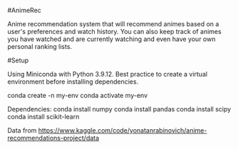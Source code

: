 #AnimeRec

Anime recommendation system that will recommend animes based on a user's preferences and watch history.
You can also keep track of animes you have watched and are currently watching and even have your own personal ranking lists.


#Setup

Using Miniconda with Python 3.9.12.
Best practice to create a virtual environment before installing dependencies.

conda create -n my-env
conda activate my-env

Dependencies:
conda install numpy
conda install pandas
conda install scipy
conda install scikit-learn

Data from https://www.kaggle.com/code/yonatanrabinovich/anime-recommendations-project/data
